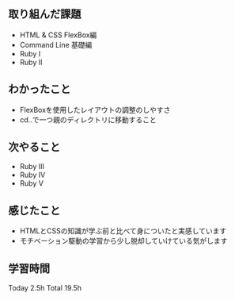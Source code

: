 ## 取り組んだ課題
- HTML & CSS FlexBox編
- Command Line 基礎編
- Ruby I
- Ruby II
## わかったこと
- FlexBoxを使用したレイアウトの調整のしやすさ
- cd..で一つ親のディレクトリに移動すること
## 次やること
- Ruby III
- Ruby IV
- Ruby V
## 感じたこと
- HTMLとCSSの知識が学ぶ前と比べて身についたと実感しています
- モチベーション駆動の学習から少し脱却していけている気がします
## 学習時間
Today 2.5h Total 19.5h
